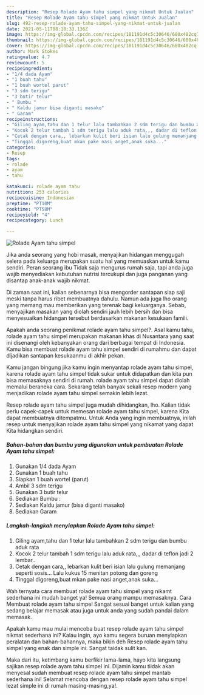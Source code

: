 ```yaml
---
description: "Resep Rolade Ayam tahu simpel yang nikmat Untuk Jualan"
title: "Resep Rolade Ayam tahu simpel yang nikmat Untuk Jualan"
slug: 492-resep-rolade-ayam-tahu-simpel-yang-nikmat-untuk-jualan
date: 2021-05-11T08:18:33.136Z
image: https://img-global.cpcdn.com/recipes/181191d4c5c30646/680x482cq70/rolade-ayam-tahu-simpel-foto-resep-utama.jpg
thumbnail: https://img-global.cpcdn.com/recipes/181191d4c5c30646/680x482cq70/rolade-ayam-tahu-simpel-foto-resep-utama.jpg
cover: https://img-global.cpcdn.com/recipes/181191d4c5c30646/680x482cq70/rolade-ayam-tahu-simpel-foto-resep-utama.jpg
author: Mark Stokes
ratingvalue: 4.7
reviewcount: 5
recipeingredient:
- "1/4 dada Ayam"
- "1 buah tahu"
- "1 buah wortel parut"
- "3 sdm terigu"
- "3 butir telur"
- " Bumbu "
- " Kaldu jamur bisa diganti masako"
- " Garam"
recipeinstructions:
- "Giling ayam,tahu dan 1 telur lalu tambahkan 2 sdm terigu dan bumbu aduk rata"
- "Kocok 2 telur tambah 1 sdm terigu lalu aduk rata,,, dadar di teflon jadi 2 lembar.."
- "Cetak dengan cara,, lebarkan kulit beri isian lalu gulung memanjang seperti sosis... Lalu kukus 15 menitan potong dan goreng"
- "Tinggal digoreng,buat mkan pake nasi anget,anak suka..."
categories:
- Resep
tags:
- rolade
- ayam
- tahu

katakunci: rolade ayam tahu 
nutrition: 253 calories
recipecuisine: Indonesian
preptime: "PT10M"
cooktime: "PT58M"
recipeyield: "4"
recipecategory: Lunch

---
```



![Rolade Ayam tahu simpel](https://img-global.cpcdn.com/recipes/181191d4c5c30646/680x482cq70/rolade-ayam-tahu-simpel-foto-resep-utama.jpg)

Jika anda seorang yang hobi masak, menyajikan hidangan menggugah selera pada keluarga merupakan suatu hal yang memuaskan untuk kamu sendiri. Peran seorang ibu Tidak saja mengurus rumah saja, tapi anda juga wajib menyediakan kebutuhan nutrisi tercukupi dan juga panganan yang disantap anak-anak wajib nikmat.

Di zaman  saat ini, kalian sebenarnya bisa mengorder santapan siap saji meski tanpa harus ribet membuatnya dahulu. Namun ada juga lho orang yang memang mau memberikan yang terenak bagi keluarganya. Sebab, menyajikan masakan yang diolah sendiri jauh lebih bersih dan bisa menyesuaikan hidangan tersebut berdasarkan makanan kesukaan famili. 



Apakah anda seorang penikmat rolade ayam tahu simpel?. Asal kamu tahu, rolade ayam tahu simpel merupakan makanan khas di Nusantara yang saat ini disenangi oleh kebanyakan orang dari berbagai tempat di Indonesia. Kamu bisa membuat rolade ayam tahu simpel sendiri di rumahmu dan dapat dijadikan santapan kesukaanmu di akhir pekan.

Kamu jangan bingung jika kamu ingin menyantap rolade ayam tahu simpel, karena rolade ayam tahu simpel tidak sukar untuk didapatkan dan kita pun bisa memasaknya sendiri di rumah. rolade ayam tahu simpel dapat diolah memalui beraneka cara. Sekarang telah banyak sekali resep modern yang menjadikan rolade ayam tahu simpel semakin lebih lezat.

Resep rolade ayam tahu simpel juga mudah dihidangkan, lho. Kalian tidak perlu capek-capek untuk memesan rolade ayam tahu simpel, karena Kita dapat membuatnya ditempatmu. Untuk Anda yang ingin membuatnya, inilah resep untuk menyajikan rolade ayam tahu simpel yang nikamat yang dapat Kita hidangkan sendiri.

<!--inarticleads1-->

##### Bahan-bahan dan bumbu yang digunakan untuk pembuatan Rolade Ayam tahu simpel:

1. Gunakan 1/4 dada Ayam
1. Gunakan 1 buah tahu
1. Siapkan 1 buah wortel (parut)
1. Ambil 3 sdm terigu
1. Gunakan 3 butir telur
1. Sediakan  Bumbu :
1. Sediakan  Kaldu jamur (bisa diganti masako)
1. Sediakan  Garam




<!--inarticleads2-->

##### Langkah-langkah menyiapkan Rolade Ayam tahu simpel:

1. Giling ayam,tahu dan 1 telur lalu tambahkan 2 sdm terigu dan bumbu aduk rata
1. Kocok 2 telur tambah 1 sdm terigu lalu aduk rata,,, dadar di teflon jadi 2 lembar..
1. Cetak dengan cara,, lebarkan kulit beri isian lalu gulung memanjang seperti sosis... Lalu kukus 15 menitan potong dan goreng
1. Tinggal digoreng,buat mkan pake nasi anget,anak suka...




Wah ternyata cara membuat rolade ayam tahu simpel yang nikamt sederhana ini mudah banget ya! Semua orang mampu memasaknya. Cara Membuat rolade ayam tahu simpel Sangat sesuai banget untuk kalian yang sedang belajar memasak atau juga untuk anda yang sudah pandai dalam memasak.

Apakah kamu mau mulai mencoba buat resep rolade ayam tahu simpel nikmat sederhana ini? Kalau ingin, ayo kamu segera buruan menyiapkan peralatan dan bahan-bahannya, maka bikin deh Resep rolade ayam tahu simpel yang enak dan simple ini. Sangat taidak sulit kan. 

Maka dari itu, ketimbang kamu berfikir lama-lama, hayo kita langsung sajikan resep rolade ayam tahu simpel ini. Dijamin kamu tiidak akan menyesal sudah membuat resep rolade ayam tahu simpel mantab sederhana ini! Selamat mencoba dengan resep rolade ayam tahu simpel lezat simple ini di rumah masing-masing,ya!.

